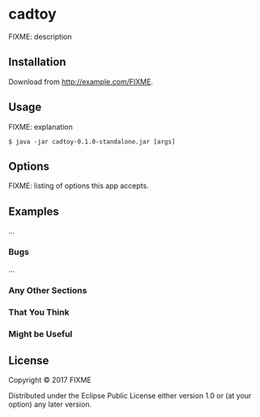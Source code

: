 # cadtoy

FIXME: description

## Installation

Download from http://example.com/FIXME.

## Usage

FIXME: explanation

    $ java -jar cadtoy-0.1.0-standalone.jar [args]

## Options

FIXME: listing of options this app accepts.

## Examples

...

### Bugs

...

### Any Other Sections
### That You Think
### Might be Useful

## License

Copyright © 2017 FIXME

Distributed under the Eclipse Public License either version 1.0 or (at
your option) any later version.
